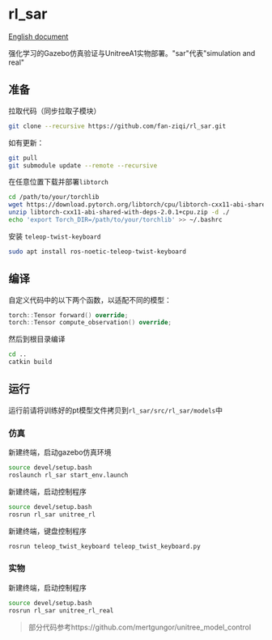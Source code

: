 # rl_sar

[English document](README.md)

强化学习的Gazebo仿真验证与UnitreeA1实物部署。"sar"代表"simulation and real"

## 准备

拉取代码（同步拉取子模块）

```bash
git clone --recursive https://github.com/fan-ziqi/rl_sar.git
```

如有更新：

```bash
git pull
git submodule update --remote --recursive
```

在任意位置下载并部署`libtorch`

```bash
cd /path/to/your/torchlib
wget https://download.pytorch.org/libtorch/cpu/libtorch-cxx11-abi-shared-with-deps-2.0.1%2Bcpu.zip
unzip libtorch-cxx11-abi-shared-with-deps-2.0.1+cpu.zip -d ./
echo 'export Torch_DIR=/path/to/your/torchlib' >> ~/.bashrc
```

安装 `teleop-twist-keyboard` 

```bash
sudo apt install ros-noetic-teleop-twist-keyboard
```

## 编译

自定义代码中的以下两个函数，以适配不同的模型：

```cpp
torch::Tensor forward() override;
torch::Tensor compute_observation() override;
```

然后到根目录编译

```bash
cd ..
catkin build
```

## 运行

运行前请将训练好的pt模型文件拷贝到`rl_sar/src/rl_sar/models`中

### 仿真

新建终端，启动gazebo仿真环境

```bash
source devel/setup.bash
roslaunch rl_sar start_env.launch
```

新建终端，启动控制程序

```bash
source devel/setup.bash
rosrun rl_sar unitree_rl
```

新建终端，键盘控制程序

```bash
rosrun teleop_twist_keyboard teleop_twist_keyboard.py
```

### 实物

新建终端，启动控制程序

```bash
source devel/setup.bash
rosrun rl_sar unitree_rl_real
```

> 部分代码参考https://github.com/mertgungor/unitree_model_control
